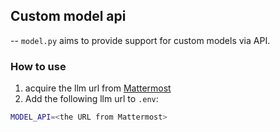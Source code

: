 ## Custom model api
--
`model.py` aims to provide support for custom models via API.
 ### How to use
 1. acquire the llm url from [Mattermost](https://chat.coscup.org/coscup/pl/hjez3dwmtjbk8du1rih9ne66wo)
 2. Add the following llm url to `.env`:
```bash
MODEL_API=<the URL from Mattermost>
```
